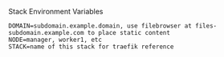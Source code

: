 Stack Environment Variables
```
DOMAIN=subdomain.example.domain, use filebrowser at files-subdomain.example.com to place static content
NODE=manager, worker1, etc
STACK=name of this stack for traefik reference
```
